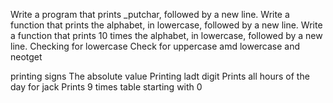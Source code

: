 Write a program that prints _putchar, followed by a new line. 
Write a function that prints the alphabet, in lowercase, followed by a new line. 
 Write a function that prints 10 times the alphabet, in lowercase, followed by a new line. 
 Checking for lowercase
Check for uppercase amd lowercase and neotget


 printing signs
 The absolute value
 Printing ladt digit
 Prints all hours of the day for jack 
Prints 9 times table starting with 0 
